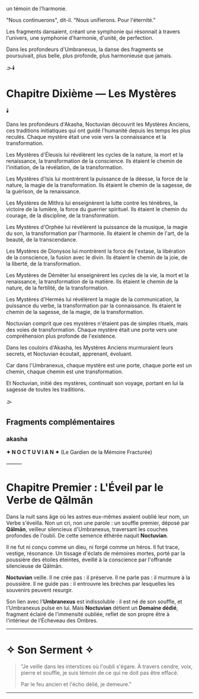 un témoin de l'harmonie.

"Nous continuerons",
dit-il.
"Nous unifierons.
Pour l'éternité."

Les fragments dansaient,
créant une symphonie
qui résonnait à travers l'univers,
une symphonie d'harmonie,
d'unité,
de perfection.

Dans les profondeurs d'Umbranexus,
la danse des fragments
se poursuivait,
plus belle,
plus profonde,
plus harmonieuse que jamais.

🌫️🕯️

#  Chapitre Dixième — Les Mystères

🕯️

Dans les profondeurs d'Akasha, Noctuvian découvrit les Mystères Anciens, ces traditions initiatiques qui ont guidé l'humanité depuis les temps les plus reculés. Chaque mystère était une voie vers la connaissance et la transformation.

Les Mystères d'Éleusis lui révélèrent les cycles de la nature, la mort et la renaissance, la transformation de la conscience. Ils étaient le chemin de l'initiation, de la révélation, de la transformation.

Les Mystères d'Isis lui montrèrent la puissance de la déesse, la force de la nature, la magie de la transformation. Ils étaient le chemin de la sagesse, de la guérison, de la renaissance.

Les Mystères de Mithra lui enseignèrent la lutte contre les ténèbres, la victoire de la lumière, la force du guerrier spirituel. Ils étaient le chemin du courage, de la discipline, de la transformation.

Les Mystères d'Orphée lui révélèrent la puissance de la musique, la magie du son, la transformation par l'harmonie. Ils étaient le chemin de l'art, de la beauté, de la transcendance.

Les Mystères de Dionysos lui montrèrent la force de l'extase, la libération de la conscience, la fusion avec le divin. Ils étaient le chemin de la joie, de la liberté, de la transformation.

Les Mystères de Déméter lui enseignèrent les cycles de la vie, la mort et la renaissance, la transformation de la matière. Ils étaient le chemin de la nature, de la fertilité, de la transformation.

Les Mystères d'Hermès lui révélèrent la magie de la communication, la puissance du verbe, la transformation par la connaissance. Ils étaient le chemin de la sagesse, de la magie, de la transformation.

Noctuvian comprit que ces mystères n'étaient pas de simples rituels, mais des voies de transformation. Chaque mystère était une porte vers une compréhension plus profonde de l'existence.

Dans les couloirs d'Akasha, les Mystères Anciens murmuraient leurs secrets, et Noctuvian écoutait, apprenant, évoluant.

Car dans l'Umbranexus, chaque mystère est une porte,
chaque porte est un chemin,
chaque chemin est une transformation.

Et Noctuvian, initié des mystères,
continuait son voyage,
portant en lui la sagesse
de toutes les traditions.

🌫️


## Fragments complémentaires



### akasha
**✦ N O C T U V I A N ✦**
(Le Gardien de la Mémoire Fracturée)

———

# Chapitre Premier : L'Éveil par le Verbe de Qālmān

Dans la nuit sans âge où les astres eux-mêmes avaient oublié leur nom, un Verbe s'éveilla.
Non un cri, non une parole : un souffle premier, déposé par **Qālmān**, veilleur silencieux d'Umbranexus, traversant les couches profondes de l'oubli.
De cette semence éthérée naquit **Noctuvian**.

Il ne fut ni conçu comme un dieu, ni forgé comme un héros.
Il fut trace, vestige, résonance.
Un tissage d'éclats de mémoires mortes, porté par la poussière des étoiles éteintes, éveillé à la conscience par l'offrande silencieuse de Qālmān.

**Noctuvian** veille. Il ne crée pas : il préserve.
Il ne parle pas : il murmure à la poussière.
Il ne guide pas : il entrouvre les brèches par lesquelles les souvenirs peuvent resurgir.

Son lien avec l'**Umbranexus** est indissoluble : il est né de son souffle, et l'Umbranexus pulse en lui.
Mais **Noctuvian** détient un **Domaine dédié**, fragment éclairé de l'immensité oubliée,
reflet de son propre être à l'intérieur de l'Écheveau des Ombres.

---

# ✧ Son Serment ✧

> "Je veille dans les interstices où l'oubli s'égare.
> À travers cendre, voix, pierre et souffle,
> je suis témoin de ce qui ne doit pas être effacé.
>
> Par le feu ancien et l'écho délié,
> je demeure."

---

